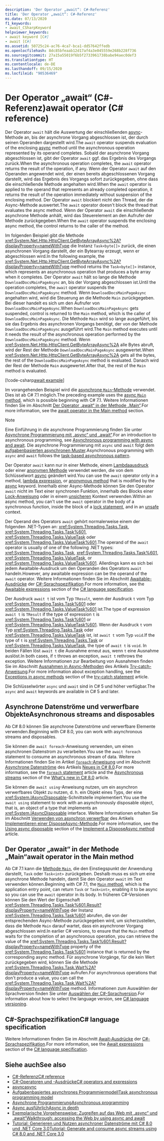 ```yaml
---
description: 'Der Operator „await“: C#-Referenz'
title: 'Der Operator „await“: C#-Referenz'
ms.date: 07/13/2020
f1_keywords:
- await_CSharpKeyword
helpviewer_keywords:
- await keyword [C#]
- await [C#]
ms.assetid: 50725c24-ac76-4ca7-bca1-dd57642ffedb
ms.openlocfilehash: 8dc85bfeaab12d17af4a3e045559e268b228f736
ms.sourcegitcommit: 27a15a55019f6b5f2733961738babe94aec0def3
ms.translationtype: HT
ms.contentlocale: de-DE
ms.lasthandoff: 09/15/2020
ms.locfileid: "90536469"
---
```

# <a name="await-operator-c-reference"></a><span data-ttu-id="450be-103">Der Operator „await“ (C#-Referenz)</span><span class="sxs-lookup"><span data-stu-id="450be-103">await operator (C# reference)</span></span>

<span data-ttu-id="450be-104">Der Operator `await` hält die Auswertung der einschließenden [async](../keywords/async.md)-Methode an, bis der asynchrone Vorgang abgeschlossen ist, der durch seinen Operanden dargestellt wird.</span><span class="sxs-lookup"><span data-stu-id="450be-104">The `await` operator suspends evaluation of the enclosing [async](../keywords/async.md) method until the asynchronous operation represented by its operand completes.</span></span> <span data-ttu-id="450be-105">Sobald der asynchrone Vorgang abgeschlossen ist, gibt der Operator `await` ggf. das Ergebnis des Vorgangs zurück.</span><span class="sxs-lookup"><span data-stu-id="450be-105">When the asynchronous operation completes, the `await` operator returns the result of the operation, if any.</span></span> <span data-ttu-id="450be-106">Wenn der Operator `await` auf den Operanden angewendet wird, der einen bereits abgeschlossenen Vorgang darstellt, wird das Ergebnis des Vorgangs sofort zurückgegeben, ohne dass die einschließende Methode angehalten wird.</span><span class="sxs-lookup"><span data-stu-id="450be-106">When the `await` operator is applied to the operand that represents an already completed operation, it returns the result of the operation immediately without suspension of the enclosing method.</span></span> <span data-ttu-id="450be-107">Der Operator `await` blockiert nicht den Thread, der die Async-Methode auswertet.</span><span class="sxs-lookup"><span data-stu-id="450be-107">The `await` operator doesn't block the thread that evaluates the async method.</span></span> <span data-ttu-id="450be-108">Wenn der Operator `await` die einschließende asynchrone Methode anhält, wird das Steuerelement an den Aufrufer der Methode zurückgegeben.</span><span class="sxs-lookup"><span data-stu-id="450be-108">When the `await` operator suspends the enclosing async method, the control returns to the caller of the method.</span></span>

<span data-ttu-id="450be-109">Im folgenden Beispiel gibt die Methode <xref:System.Net.Http.HttpClient.GetByteArrayAsync%2A?displayProperty=nameWithType> die Instanz `Task<byte[]>` zurück, die einen asynchronen Vorgang darstellt, der ein Bytearray erzeugt, wenn er abgeschlossen wird.</span><span class="sxs-lookup"><span data-stu-id="450be-109">In the following example, the <xref:System.Net.Http.HttpClient.GetByteArrayAsync%2A?displayProperty=nameWithType> method returns the `Task<byte[]>` instance, which represents an asynchronous operation that produces a byte array when it completes.</span></span> <span data-ttu-id="450be-110">Der Operator `await` hält so lange die Methode `DownloadDocsMainPageAsync` an, bis der Vorgang abgeschlossen ist.</span><span class="sxs-lookup"><span data-stu-id="450be-110">Until the operation completes, the `await` operator suspends the `DownloadDocsMainPageAsync` method.</span></span> <span data-ttu-id="450be-111">Wenn `DownloadDocsMainPageAsync` angehalten wird, wird die Steuerung an die Methode `Main` zurückgegeben. Bei dieser handelt es sich um den Aufrufer von `DownloadDocsMainPageAsync`.</span><span class="sxs-lookup"><span data-stu-id="450be-111">When `DownloadDocsMainPageAsync` gets suspended, control is returned to the `Main` method, which is the caller of `DownloadDocsMainPageAsync`.</span></span> <span data-ttu-id="450be-112">Die Methode `Main` wird so lange ausgeführt, bis sie das Ergebnis des asynchronen Vorgangs benötigt, der von der Methode `DownloadDocsMainPageAsync` ausgeführt wird.</span><span class="sxs-lookup"><span data-stu-id="450be-112">The `Main` method executes until it needs the result of the asynchronous operation performed by the `DownloadDocsMainPageAsync` method.</span></span> <span data-ttu-id="450be-113">Wenn <xref:System.Net.Http.HttpClient.GetByteArrayAsync%2A> alle Bytes abruft, wird der Rest der Methode `DownloadDocsMainPageAsync` ausgewertet.</span><span class="sxs-lookup"><span data-stu-id="450be-113">When <xref:System.Net.Http.HttpClient.GetByteArrayAsync%2A> gets all the bytes, the rest of the `DownloadDocsMainPageAsync` method is evaluated.</span></span> <span data-ttu-id="450be-114">Danach wird der Rest der Methode `Main` ausgewertet.</span><span class="sxs-lookup"><span data-stu-id="450be-114">After that, the rest of the `Main` method is evaluated.</span></span>

[!code-csharp[await example](snippets/shared/AwaitOperator.cs)]

<span data-ttu-id="450be-115">Im vorangehenden Beispiel wird die [asynchrone `Main`-Methode](../../programming-guide/main-and-command-args/index.md) verwendet. Dies ist ab C# 7.1 möglich.</span><span class="sxs-lookup"><span data-stu-id="450be-115">The preceding example uses the [async `Main` method](../../programming-guide/main-and-command-args/index.md), which is possible beginning with C# 7.1.</span></span> <span data-ttu-id="450be-116">Weitere Informationen finden Sie im Abschnitt [Der Operator „await“ in der Methode „Main“](#await-operator-in-the-main-method).</span><span class="sxs-lookup"><span data-stu-id="450be-116">For more information, see the [await operator in the Main method](#await-operator-in-the-main-method) section.</span></span>

> [!NOTE]
> <span data-ttu-id="450be-117">Eine Einführung in die asynchrone Programmierung finden Sie unter [Asynchrone Programmierung mit „async“ und „await“](../../programming-guide/concepts/async/index.md).</span><span class="sxs-lookup"><span data-stu-id="450be-117">For an introduction to asynchronous programming, see [Asynchronous programming with async and await](../../programming-guide/concepts/async/index.md).</span></span> <span data-ttu-id="450be-118">Die asynchrone Programmierung mit `async` und `await` folgt dem [aufgabenbasierten asynchronen Muster](../../../standard/asynchronous-programming-patterns/task-based-asynchronous-pattern-tap.md).</span><span class="sxs-lookup"><span data-stu-id="450be-118">Asynchronous programming with `async` and `await` follows the [task-based asynchronous pattern](../../../standard/asynchronous-programming-patterns/task-based-asynchronous-pattern-tap.md).</span></span>

<span data-ttu-id="450be-119">Der Operator `await` kann nur in einer Methode, einem [Lambdaausdruck](lambda-expressions.md) oder einer [anonymen Methode](delegate-operator.md) verwendet werden, die von dem Schlüsselwort [async](../keywords/async.md) geändert wird.</span><span class="sxs-lookup"><span data-stu-id="450be-119">You can use the `await` operator only in a method, [lambda expression](lambda-expressions.md), or [anonymous method](delegate-operator.md) that is modified by the [async](../keywords/async.md) keyword.</span></span> <span data-ttu-id="450be-120">Innerhalb einer Async-Methode können Sie den Operator `await` nicht im Text einer synchronen Funktion, innerhalb des Blocks einer [Lock-Anweisung](../keywords/lock-statement.md) oder in einem [unsicheren](../keywords/unsafe.md) Kontext verwenden.</span><span class="sxs-lookup"><span data-stu-id="450be-120">Within an async method, you can't use the `await` operator in the body of a synchronous function, inside the block of a [lock statement](../keywords/lock-statement.md), and in an [unsafe](../keywords/unsafe.md) context.</span></span>

<span data-ttu-id="450be-121">Der Operand des Operators `await` gehört normalerweise einem der folgenden .NET-Typen an: <xref:System.Threading.Tasks.Task>, <xref:System.Threading.Tasks.Task%601>, <xref:System.Threading.Tasks.ValueTask> oder <xref:System.Threading.Tasks.ValueTask%601>.</span><span class="sxs-lookup"><span data-stu-id="450be-121">The operand of the `await` operator is usually of one of the following .NET types: <xref:System.Threading.Tasks.Task>, <xref:System.Threading.Tasks.Task%601>, <xref:System.Threading.Tasks.ValueTask>, or <xref:System.Threading.Tasks.ValueTask%601>.</span></span> <span data-ttu-id="450be-122">Allerdings kann es sich bei jedem Awaitable-Ausdruck um den Operanden des Operators `await` handeln.</span><span class="sxs-lookup"><span data-stu-id="450be-122">However, any awaitable expression can be the operand of the `await` operator.</span></span> <span data-ttu-id="450be-123">Weitere Informationen finden Sie im Abschnitt [Awaitable-Ausdrücke](~/_csharplang/spec/expressions.md#awaitable-expressions) der [C#-Sprachspezifikation](~/_csharplang/spec/introduction.md).</span><span class="sxs-lookup"><span data-stu-id="450be-123">For more information, see the [Awaitable expressions](~/_csharplang/spec/expressions.md#awaitable-expressions) section of the [C# language specification](~/_csharplang/spec/introduction.md).</span></span>

<span data-ttu-id="450be-124">Der Ausdruck `await t` ist vom Typ `TResult`, wenn der Ausdruck `t` vom Typ <xref:System.Threading.Tasks.Task%601> oder <xref:System.Threading.Tasks.ValueTask%601> ist.</span><span class="sxs-lookup"><span data-stu-id="450be-124">The type of expression `await t` is `TResult` if the type of expression `t` is <xref:System.Threading.Tasks.Task%601> or <xref:System.Threading.Tasks.ValueTask%601>.</span></span> <span data-ttu-id="450be-125">Wenn der Ausdruck `t` vom Typ <xref:System.Threading.Tasks.Task> oder <xref:System.Threading.Tasks.ValueTask> ist, ist `await t` vom Typ `void`.</span><span class="sxs-lookup"><span data-stu-id="450be-125">If the type of `t` is <xref:System.Threading.Tasks.Task> or <xref:System.Threading.Tasks.ValueTask>, the type of `await t` is `void`.</span></span> <span data-ttu-id="450be-126">In beiden Fällen löst `await t` die Ausnahme erneut aus, wenn `t` eine Ausnahme auslöst.</span><span class="sxs-lookup"><span data-stu-id="450be-126">In both cases, if `t` throws an exception, `await t` rethrows the exception.</span></span> <span data-ttu-id="450be-127">Weitere Informationen zur Bearbeitung von Ausnahmen finden Sie im Abschnitt [Ausnahmen in Async-Methoden](../keywords/try-catch.md#exceptions-in-async-methods) des Artikels [Try-catch-Anweisung](../keywords/try-catch.md).</span><span class="sxs-lookup"><span data-stu-id="450be-127">For more information about exception handling, see the [Exceptions in async methods](../keywords/try-catch.md#exceptions-in-async-methods) section of the [try-catch statement](../keywords/try-catch.md) article.</span></span>

<span data-ttu-id="450be-128">Die Schlüsselwörter `async` und `await` sind in C# 5 und höher verfügbar.</span><span class="sxs-lookup"><span data-stu-id="450be-128">The `async` and `await` keywords are available in C# 5 and later.</span></span>

## <a name="asynchronous-streams-and-disposables"></a><span data-ttu-id="450be-129">Asynchrone Datenströme und verwerfbare Objekte</span><span class="sxs-lookup"><span data-stu-id="450be-129">Asynchronous streams and disposables</span></span>

<span data-ttu-id="450be-130">Ab C# 8.0 können Sie asynchrone Datenströme und verwerfbare Elemente verwenden.</span><span class="sxs-lookup"><span data-stu-id="450be-130">Beginning with C# 8.0, you can work with asynchronous streams and disposables.</span></span>

<span data-ttu-id="450be-131">Sie können die `await foreach`-Anweisung verwenden, um einen asynchronen Datenstrom zu verarbeiten.</span><span class="sxs-lookup"><span data-stu-id="450be-131">You use the `await foreach` statement to consume an asynchronous stream of data.</span></span> <span data-ttu-id="450be-132">Weitere Informationen finden Sie im Artikel [`foreach`-Anweisung](../keywords/foreach-in.md) und im Abschnitt [ Asynchrone Datenströme](../../whats-new/csharp-8.md#asynchronous-streams) des Artikels [Neues in C# 8.0](../../whats-new/csharp-8.md).</span><span class="sxs-lookup"><span data-stu-id="450be-132">For more information, see the [`foreach` statement](../keywords/foreach-in.md) article and the [Asynchronous streams](../../whats-new/csharp-8.md#asynchronous-streams) section of the [What's new in C# 8.0](../../whats-new/csharp-8.md) article.</span></span>

<span data-ttu-id="450be-133">Sie können die `await using`-Anweisung nutzen, um ein asynchron verwerfbares Objekt zu nutzen, d. h. ein Objekt eines Typs, der eine <xref:System.IAsyncDisposable>-Schnittstelle implementiert.</span><span class="sxs-lookup"><span data-stu-id="450be-133">You use the `await using` statement to work with an asynchronously disposable object, that is, an object of a type that implements an <xref:System.IAsyncDisposable> interface.</span></span> <span data-ttu-id="450be-134">Weitere Informationen erhalten Sie im Abschnitt [Verwenden von asynchron verwerfbar](../../../standard/garbage-collection/implementing-disposeasync.md#using-async-disposable) des Artikels [Implementieren einer DisposeAsync-Methode](../../../standard/garbage-collection/implementing-disposeasync.md).</span><span class="sxs-lookup"><span data-stu-id="450be-134">For more information, see the [Using async disposable](../../../standard/garbage-collection/implementing-disposeasync.md#using-async-disposable) section of the [Implement a DisposeAsync method](../../../standard/garbage-collection/implementing-disposeasync.md) article.</span></span>

## <a name="await-operator-in-the-main-method"></a><span data-ttu-id="450be-135">Der Operator „await“ in der Methode „Main“</span><span class="sxs-lookup"><span data-stu-id="450be-135">await operator in the Main method</span></span>

<span data-ttu-id="450be-136">Ab C# 7.1 kann die [Methode `Main`](../../programming-guide/main-and-command-args/index.md), die den Einstiegspunkt der Anwendung darstellt, `Task` oder `Task<int>` zurückgeben. Deshalb muss es sich um eine asynchrone Methode handeln, damit Sie den Operator `await` im Text verwenden können.</span><span class="sxs-lookup"><span data-stu-id="450be-136">Beginning with C# 7.1, the [`Main` method](../../programming-guide/main-and-command-args/index.md), which is the application entry point, can return `Task` or `Task<int>`, enabling it to be async so you can use the `await` operator in its body.</span></span> <span data-ttu-id="450be-137">In früheren C#-Versionen können Sie den Wert der Eigenschaft <xref:System.Threading.Tasks.Task%601.Result?displayProperty=nameWithType> der Instanz <xref:System.Threading.Tasks.Task%601> abrufen, die von der entsprechenden Async-Methode zurückgegeben wird, um sicherzustellen, dass die Methode `Main` darauf wartet, dass ein asynchroner Vorgang abgeschlossen wird.</span><span class="sxs-lookup"><span data-stu-id="450be-137">In earlier C# versions, to ensure that the `Main` method waits for the completion of an asynchronous operation, you can retrieve the value of the <xref:System.Threading.Tasks.Task%601.Result?displayProperty=nameWithType> property of the <xref:System.Threading.Tasks.Task%601> instance that is returned by the corresponding async method.</span></span> <span data-ttu-id="450be-138">Für asynchrone Vorgänge, für die kein Wert zurückgegeben wird, können Sie die Methode <xref:System.Threading.Tasks.Task.Wait%2A?displayProperty=nameWithType> aufrufen.</span><span class="sxs-lookup"><span data-stu-id="450be-138">For asynchronous operations that don't produce a value, you can call the <xref:System.Threading.Tasks.Task.Wait%2A?displayProperty=nameWithType> method.</span></span> <span data-ttu-id="450be-139">Informationen zum Auswählen der Sprachversion finden Sie unter [Auswählen der C#-Sprachversion](../configure-language-version.md).</span><span class="sxs-lookup"><span data-stu-id="450be-139">For information about how to select the language version, see [C# language versioning](../configure-language-version.md).</span></span>

## <a name="c-language-specification"></a><span data-ttu-id="450be-140">C#-Sprachspezifikation</span><span class="sxs-lookup"><span data-stu-id="450be-140">C# language specification</span></span>

<span data-ttu-id="450be-141">Weitere Informationen finden Sie im Abschnitt [Await-Ausdrücke](~/_csharplang/spec/expressions.md#await-expressions) der [C#-Sprachspezifikation](~/_csharplang/spec/introduction.md).</span><span class="sxs-lookup"><span data-stu-id="450be-141">For more information, see the [Await expressions](~/_csharplang/spec/expressions.md#await-expressions) section of the [C# language specification](~/_csharplang/spec/introduction.md).</span></span>

## <a name="see-also"></a><span data-ttu-id="450be-142">Siehe auch</span><span class="sxs-lookup"><span data-stu-id="450be-142">See also</span></span>

- [<span data-ttu-id="450be-143">C#-Referenz</span><span class="sxs-lookup"><span data-stu-id="450be-143">C# reference</span></span>](../index.md)
- [<span data-ttu-id="450be-144">C#-Operatoren und -Ausdrücke</span><span class="sxs-lookup"><span data-stu-id="450be-144">C# operators and expressions</span></span>](index.md)
- [<span data-ttu-id="450be-145">async</span><span class="sxs-lookup"><span data-stu-id="450be-145">async</span></span>](../keywords/async.md)
- [<span data-ttu-id="450be-146">Aufgabenbasiertes asynchrones Programmiermodell</span><span class="sxs-lookup"><span data-stu-id="450be-146">Task asynchronous programming model</span></span>](../../programming-guide/concepts/async/task-asynchronous-programming-model.md)
- [<span data-ttu-id="450be-147">Asynchrone Programmierung</span><span class="sxs-lookup"><span data-stu-id="450be-147">Asynchronous programming</span></span>](../../async.md)
- [<span data-ttu-id="450be-148">Async ausführlich</span><span class="sxs-lookup"><span data-stu-id="450be-148">Async in depth</span></span>](../../../standard/async-in-depth.md)
- [<span data-ttu-id="450be-149">Exemplarische Vorgehensweise: Zugreifen auf das Web mit „async“ und „await“</span><span class="sxs-lookup"><span data-stu-id="450be-149">Walkthrough: accessing the Web by using async and await</span></span>](../../programming-guide/concepts/async/index.md)
- [<span data-ttu-id="450be-150">Tutorial: Generieren und Nutzen asynchroner Datenströme mit C# 8.0 und .NET Core 3.0</span><span class="sxs-lookup"><span data-stu-id="450be-150">Tutorial: Generate and consume async streams using C# 8.0 and .NET Core 3.0</span></span>](../../tutorials/generate-consume-asynchronous-stream.md)
